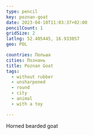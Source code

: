 ```yaml
---
type: pencil
key: poznan-goat
date: 2023-04-10T11:03:37+02:00
pencilCount: 1
gridSize: 2
latlng: 52.405445, 16.933057
geo: POL

countries: Польша
cities: Познань
title: Poznan Goat
tags:
  - without rubber
  - unsharpened
  - round
  - city
  - animal
  - with a toy

---
```


Horned bearded goat
